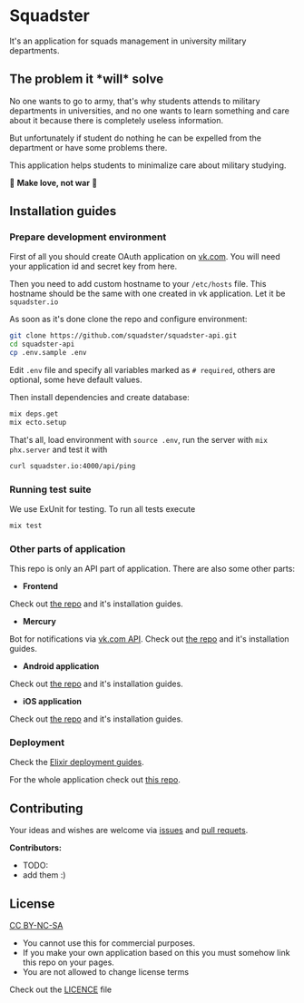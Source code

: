 # Squadster

It's an application for squads management in university military departments.

## The problem it \*will\* solve

No one wants to go to army, that's why students attends to military departments in universities, and no one wants to learn something and care about it because there is completely useless information.

But unfortunately if student do nothing he can be expelled from the department or have some problems there.

This application helps students to minimalize care about military studying.

🌸 **Make love, not war** 🌸

## Installation guides

### Prepare development environment

First of all you should create OAuth application on [vk.com]("https://vk.com/apps?act=manage"). You will need your application id and secret key from here.

Then you need to add custom hostname to your `/etc/hosts` file. This hostname should be the same with one created in vk application. Let it be `squadster.io`

As soon as it's done clone the repo and configure environment:

```bash
git clone https://github.com/squadster/squadster-api.git
cd squadster-api
cp .env.sample .env
```

Edit `.env` file and specify all variables marked as `# required`, others are optional, some heve default values.

Then install dependencies and create database:

```bash
mix deps.get
mix ecto.setup
```

That's all, load environment with `source .env`, run the server with `mix phx.server` and test it with

```bash
curl squadster.io:4000/api/ping
```

### Running test suite

We use ExUnit for testing. To run all tests execute

```bash
mix test
```

### Other parts of application

This repo is only an API part of application. There are also some other parts:

* **Frontend**

Check out [the repo](https://github.com/squadster/squadster-frontend) and it's installation guides.

* **Mercury**

Bot for notifications via [vk.com API](https://vk.com/dev). Check out [the repo](https://github.com/squadster/mercury) and it's installation guides.

* **Android application**

Check out [the repo](https://github.com/squadster/squadster-android) and it's installation guides.

* **iOS application**

Check out [the repo](https://github.com/squadster/squadster-ios) and it's installation guides.

### Deployment

Check the [Elixir deployment guides](https://hexdocs.pm/phoenix/deployment.html).

For the whole application check out [this repo](https://github.com/squadster/squadster-deployment).

## Contributing

Your ideas and wishes are welcome via [issues](https://github.com/squadster/squadster-api/issues) and [pull requets](https://github.com/squadster/squadster-api/pulls).

**Contributors:**

* TODO:
* add them :)

## License

[CC BY-NC-SA](https://creativecommons.org/licenses/by-nc-sa/4.0)

* You cannot use this for commercial purposes.
* If you make your own application based on this you must somehow link this repo on your pages.
* You are not allowed to change license terms

Check out the [LICENCE](LICENSE.md) file
